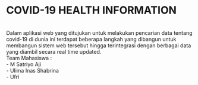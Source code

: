 # COVID-19 HEALTH INFORMATION
<br>
Dalam aplikasi web yang ditujukan untuk melakukan pencarian data tentang covid-19 di dunia ini terdapat beberapa langkah yang dibangun untuk membangun sistem web tersebut hingga terintegrasi dengan berbagai data yang diambil secara real time updated.
<br>
Team Mahasiswa :<br>
- M Satriyo Aji<br>
- Ulima Inas Shabrina<br>
- Ufri
